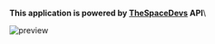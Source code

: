 
**This application is powered by [TheSpaceDevs](https://thespacedevs.com/) API**\

![preview](https://cdn.discordapp.com/attachments/393067783979532290/862641508233510932/unknown.png)